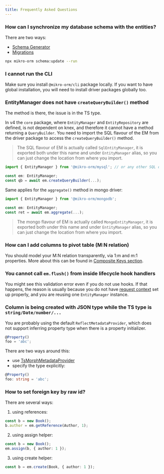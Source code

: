 ```yaml
---
title: Frequently Asked Questions
---
```


### How can I synchronize my database schema with the entities?

There are two ways:
- [Schema Generator](./schema-generator.md)
- [Migrations](./migrations.md)

```sh
npx mikro-orm schema:update --run
```

### I cannot run the CLI

Make sure you install `@mikro-orm/cli` package locally. If you want to have 
global installation, you will need to install driver packages globally too. 

### EntityManager does not have `createQueryBuilder()` method

The method is there, the issue is in the TS type. 

In v4 the `core` package, where `EntityManager` and `EntityRepository` are 
defined, is not dependent on knex, and therefore it cannot have a method 
returning a `QueryBuilder`. You need to import the SQL flavour of the EM 
from the driver package to access the `createQueryBuilder()` method.

> The SQL flavour of EM is actually called `SqlEntityManager`, it is exported both under 
> this name and under `EntityManager` alias, so you can just change the 
> location from where you import.

```typescript
import { EntityManager } from '@mikro-orm/mysql'; // or any other SQL driver package

const em: EntityManager;
const qb = await em.createQueryBuilder(...);
```

Same applies for the `aggregate()` method in mongo driver:

```typescript
import { EntityManager } from '@mikro-orm/mongodb';

const em: EntityManager;
const ret = await em.aggregate(...);
```

> The mongo flavour of EM is actually called `MongoEntityManager`, it is exported both under 
> this name and under `EntityManager` alias, so you can just change the 
> location from where you import.

### How can I add columns to pivot table (M:N relation)

You should model your M:N relation transparently, via 1:m and m:1 properties.
More about this can be found in [Composite Keys section](./composite-keys.md/#use-case-3-join-table-with-metadata).

### You cannot call `em.flush()` from inside lifecycle hook handlers

You might see this validation error even if you do not use hooks. If that happens, 
the reason is usually because you do not have [request context](identity-map.md) set up properly, and
you are reusing one `EntityManager` instance. 

### Column is being created with JSON type while the TS type is `string/Date/number/...`

You are probably using the default `ReflectMetadataProvider`, which does not 
support inferring property type when there is a property initializer. 

```ts
@Property()
foo = 'abc';
```

There are two ways around this:
- use [TsMorphMetadataProvider](./metadata-providers.md/#tsmorphmetadataprovider)
- specify the type explicitly:

```ts
@Property()
foo: string = 'abc';
```  

### How to set foreign key by raw id?

There are several ways:

1. using references:

```ts
const b = new Book();
b.author = em.getReference(Author, 1);
```

2. using assign helper:

```ts
const b = new Book();
em.assign(b, { author: 1 });
```

3. using create helper:

```ts
const b = em.create(Book, { author: 1 });
```
